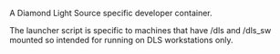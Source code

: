 A Diamond Light Source specific developer container.

The launcher script is specific to machines that have /dls and /dls_sw mounted so intended for running on DLS workstations only.